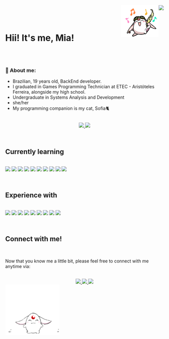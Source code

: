 <div>
    <a href="https://github.com/miaurbanno/github-profile-views-counter">
        <img align="right" src="https://komarev.com/ghpvc/?username=miaurbanno&color=ff69b4&style=plastic"/>
    </a>
</div>

<img align="right" height=100 src="images/mokona-tsubasa-chronicle.gif">

<br><br>

# Hii! It's me, Mia!

<br><br>

<div align="left">

<h3>🦊 About me:</h3>

- Brazilian, 19 years old, BackEnd developer.
- I graduated in Games Programming Technician at ETEC - Aristóteles Ferreira, alongside my high school.
- Undergraduate in Systems Analysis and Development
- she/her
- My programming companion is my cat, Sofia🐈

</div>

<div align="center">
<br>

<a href="https://github.com/miaurbanno"> 
<img height="160em" src="https://github-readme-stats.vercel.app/api?username=miaurbanno&show_icons=true&count_private=true&theme=neon"/>
<img height="160em" src="https://github-readme-stats.vercel.app/api/top-langs/?username=miaurbanno&count_private=true&layout=compact&langs_count=7&theme=neon"/>
</a>
</div>

&nbsp;

## Currently learning

<br>

<div align="inline">
<img src="https://img.shields.io/badge/Python-3776AB.svg?style=for-the-badge&logo=Python&logoColor=white">
<img src="https://img.shields.io/badge/CSS3-1572B6.svg?style=for-the-badge&logo=CSS3&logoColor=white">
<img src="https://img.shields.io/badge/HTML5-E34F26.svg?style=for-the-badge&logo=HTML5&logoColor=white">
<img src="https://img.shields.io/badge/JavaScript-F7DF1E.svg?style=for-the-badge&logo=JavaScript&logoColor=black">
<img src="https://img.shields.io/badge/Node.js-339933.svg?style=for-the-badge&logo=nodedotjs&logoColor=white">
<img src="https://img.shields.io/badge/Nodemon-76D04B.svg?style=for-the-badge&logo=Nodemon&logoColor=white">
<img src="https://img.shields.io/badge/Express-000000.svg?style=for-the-badge&logo=Express&logoColor=white">
<img src="https://img.shields.io/badge/PostgreSQL-4169E1.svg?style=for-the-badge&logo=PostgreSQL&logoColor=white">
<img src="https://img.shields.io/badge/Insomnia-4000BF.svg?style=for-the-badge&logo=Insomnia&logoColor=white">
<img src="https://img.shields.io/badge/Postman-FF6C37.svg?style=for-the-badge&logo=Postman&logoColor=white">
</div>

&nbsp;

## Experience with
<br>

<div>
<img src="https://img.shields.io/badge/C++-00599C.svg?style=for-the-badge&logo=C++&logoColor=white">
<img src="https://img.shields.io/badge/C%20Sharp-512BD4.svg?style=for-the-badge&logo=C-Sharp&logoColor=white">
<img src="https://img.shields.io/badge/Adobe%20Illustrator-FF9A00.svg?style=for-the-badge&logo=Adobe-Illustrator&logoColor=white">
<img src="https://img.shields.io/badge/Adobe%20After%20Effects-9999FF.svg?style=for-the-badge&logo=Adobe-After-Effects&logoColor=white">
<img src="https://img.shields.io/badge/Adobe%20Audition-9999FF.svg?style=for-the-badge&logo=Adobe-Audition&logoColor=white">
<img src="https://img.shields.io/badge/Adobe%20Photoshop-31A8FF.svg?style=for-the-badge&logo=Adobe-Photoshop&logoColor=white">
<img src="https://img.shields.io/badge/Adobe%20Premiere%20Pro-9999FF.svg?style=for-the-badge&logo=Adobe-Premiere-Pro&logoColor=white">
<img src="https://img.shields.io/badge/Blender-E87D0D.svg?style=for-the-badge&logo=Blender&logoColor=white">
<img src="https://img.shields.io/badge/Unity-000000.svg?style=for-the-badge&logo=Unity&logoColor=white">
</div>

&nbsp;

## Connect with me!

<br>

Now that you know me a little bit, please feel free to connect with me anytime via:

<br>

<div align=center>
    <a href="https://twitter.com/miaurbanno"> 
    <img src="https://img.shields.io/badge/Twitter-000?style=for-the-badge">
    <a href="https://www.linkedin.com/in/mia-urbano-de-ara%C3%BAjo-77073a251/">
    <img src="https://img.shields.io/badge/LinkedIn-000?style=for-the-badge">
    <a href="mailto:miaurbanno@gmail.com">
    <img src="https://img.shields.io/badge/Gmail-000?style=for-the-badge">
</div>

<img height=160 src="images/mokona-tsubasa-chronicle2.gif">
